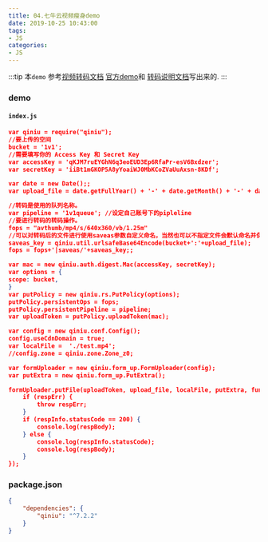 ```yaml
---
title: 04.七牛云视频瘦身demo
date: 2019-10-25 10:43:00
tags:
- JS
categories:
- JS
---
```


:::tip
本`demo` 参考[视频转码文档](https://developer.qiniu.com/dora/api/6097/perceptive-transcoding-avsmart-1) [官方demo](https://github.com/qiniu/nodejs-sdk/blob/master/examples/form_upload_simple.js)和 [转码说明文档](https://developer.qiniu.com/dora/api/3685/directions-for-use-av)写出来的.
:::

### demo

#### `index.js`

<!--more-->

``` json 
var qiniu = require("qiniu");
//要上传的空间
bucket = '1v1';
//需要填写你的 Access Key 和 Secret Key
var accessKey = 'qKJM7ruEYGhN6q3eoEUD3Ep6RfaPr-esV6Bxdzer';
var secretKey = 'iiBt1mGKOP5A8yYoaiWJ0MbKCoZVaUuAxsn-8KDf';

var date = new Date();;
var upload_file = date.getFullYear() + '-' + date.getMonth() + '-' + date.getDate() + '/' +date.getHours() + '-' + date.getMinutes() + '-' + date.getSeconds() + '.mp4';

//转码是使用的队列名称。
var pipeline = '1v1queue'; //设定自己账号下的pipleline
//要进行转码的转码操作。
fops = "avthumb/mp4/s/640x360/vb/1.25m"
//可以对转码后的文件进行使用saveas参数自定义命名，当然也可以不指定文件会默认命名并保存在当间。
saveas_key = qiniu.util.urlsafeBase64Encode(bucket+':'+upload_file);
fops = fops+'|saveas/'+saveas_key;;

var mac = new qiniu.auth.digest.Mac(accessKey, secretKey);
var options = {
scope: bucket,
}
var putPolicy = new qiniu.rs.PutPolicy(options);
putPolicy.persistentOps = fops;
putPolicy.persistentPipeline = pipeline;
var uploadToken = putPolicy.uploadToken(mac);

var config = new qiniu.conf.Config();
config.useCdnDomain = true;
var localFile =  './test.mp4';
//config.zone = qiniu.zone.Zone_z0;

var formUploader = new qiniu.form_up.FormUploader(config);
var putExtra = new qiniu.form_up.PutExtra();

formUploader.putFile(uploadToken, upload_file, localFile, putExtra, function(respErr, respBody, respInfo) {
    if (respErr) {
        throw respErr;
    }
    if (respInfo.statusCode == 200) {
        console.log(respBody);
    } else {
        console.log(respInfo.statusCode);
        console.log(respBody);
    }
});
```

### package.json

``` json
{
    "dependencies": {
        "qiniu": "^7.2.2"
    }
}
```